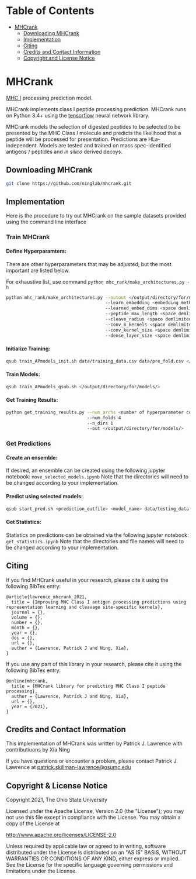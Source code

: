 Table of Contents
=====================
 * [MHCrank](#mhcrank)
     * [Downloading MHCrank](#downloading-mhcrank)
     * [Implementation](#implementation)
     * [Citing](#citing)
     * [Credits and Contact Information](#credits--contact-information)
     * [Copyright and License Notice](#copyright--license-notice)



# MHCrank
[MHC I](https://en.wikipedia.org/wiki/MHC_class_I) processing
prediction model.

MHCrank implements class I peptide processing prediction. 
MHCrank runs on Python 3.4+ using the
[tensorflow](https://www.tensorflow.org/) neural network library.

MHCrank models the selection of digested peptides to be selected to be presented by the MHC Class I molecule and predicts the likelihood that a peptide will be processed for presentation. Predictions are HLa-independent. Models are tested and trained on mass spec-identified antigens / peptides and *in silico* derived decoys. 


## Downloading MHCrank
```bash
git clone https://github.com/ninglab/mhcrank.git
```


## Implementation
Here is the procedure to try out MHCrank on the sample datasets provided using the command line interface

### Train MHCrank

#### Define Hyperparamters:
There are other hyperparameters that may be adjusted, but the most important are listed below. 

For exhaustive list, use command `python mhc_rank/make_architectures.py -h`

```bash
python mhc_rank/make_architectures.py --outout </output/directory/for/models/>
                                      --learn_embedding <embedding methods (space delimited): no (for BLOSUM62), yes, and/or combo>
                                      --learned_embed_dims <space demlimited list of ints to for amino acid learned embedding vector>
                                      --peptide_max_length <space demlimited list of ints describing length to process peptides to>
                                      --cleave_radius <space demlimited list of ints describing radius of cleavage site for CSSK>
                                      --conv_n_kernels <space demlimited list of ints describing number of filters for initial conv layer>
                                      --conv_kernel_size <space demlimited list of ints describing kernel size>
                                      --dense_layer_size <space demlimited list of ints describing number of units in dense layer>
```

#### Initialize Training:
```bash
qsub train_APmodels_init.sh data/training_data.csv data/pre_fold.csv </output/directory/for/models/>hyperparameters.json </output/directory/for/models/>
```

#### Train Models:
```bash
qsub train_APmodels_qsub.sh </output/directory/for/models/>
```

#### Get Training Results:
```bash
python get_training_results.py --num_archs <number of hyperparameter combinations>
                               --num_folds 4
                               --n_dirs 1
                               --out </output/directory/for/models/>
```

### Get Predictions
#### Create an ensemble:
If desired, an ensemble can be created using the following jupyter notebook: `move_selected_models.ipynb`
Note that the directories will need to be changed according to your implementation.

#### Predict using selected models:
```bash
qsub start_pred.sh <prediction_outfile> <model_name> data/testing_data.csv.gz 00 <weight number> 0 50000
```

#### Get Statistics:
Statistics on predictions can be obtained via the following jupyter notebook: `get_statistics.ipynb`
Note that the directories and file names will need to be changed according to your implementation.


## Citing
If you find MHCrank useful in your research, please cite it using the following BibTex entry:
```
@article{lawrence_mhcrank_2021,
  title = {Improving MHC Class I antigen processing predictions using representation learning and cleavage site-specific kernels},
  journal = {},
  volume = {},
  number = {},
  month = {},
  year = {},
  doi = {},
  url = {},
  author = {Lawrence, Patrick J and Ning, Xia},
}
```

If you use any part of this library in your research, please cite it using the following BibTex entry:
```
@online{mhcrank,
  title = {MHCrank library for predicting MHC Class I peptide processing},
  author = {Lawrence, Patrick J and Ning, Xia},
  url = {},
  year = {2021},
}
```



## Credits and Contact Information
This implementation of MHCrank was written by Patrick J. Lawrence with contributiuons by Xia Ning

If you have questions or encounter a problem, please contact Patrick J. Lawrence at <a href='mailto:patrick.skillman-lawrence@osumc.edu'>patrick.skillman-lawrence@osumc.edu</a>


## Copyright & License Notice
Copyright 2021, The Ohio State University

Licensed under the Apache License, Version 2.0 (the "License"); you may not use this file except in compliance with the License. You may obtain a copy of the License at

http://www.apache.org/licenses/LICENSE-2.0

Unless required by applicable law or agreed to in writing, software distributed under the License is distributed on an "AS IS" BASIS, WITHOUT WARRANTIES OR CONDITIONS OF ANY KIND, either express or implied. See the License for the specific language governing permissions and limitations under the License.
